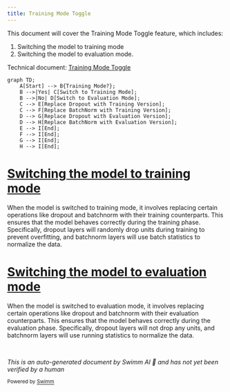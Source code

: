 ```yaml
---
title: Training Mode Toggle
---
```

This document will cover the Training Mode Toggle feature, which includes:

1. Switching the model to training mode
2. Switching the model to evaluation mode.

Technical document: <SwmLink doc-title="Training Mode Toggle">[Training Mode Toggle](/.swm/training-mode-toggle.vvaabh56.sw.md)</SwmLink>

```mermaid
graph TD;
    A[Start] --> B{Training Mode?};
    B -->|Yes| C[Switch to Training Mode];
    B -->|No| D[Switch to Evaluation Mode];
    C --> E[Replace Dropout with Training Version];
    C --> F[Replace BatchNorm with Training Version];
    D --> G[Replace Dropout with Evaluation Version];
    D --> H[Replace BatchNorm with Evaluation Version];
    E --> I[End];
    F --> I[End];
    G --> I[End];
    H --> I[End];
```

# [Switching the model to training mode](https://app.swimm.io/repos/Z2l0aHViJTNBJTNBcHl0b3JjaC1hdXRvZG9jcy1kZW1vJTNBJTNBU3dpbW0tRGVtbw==/docs/vvaabh56#moving-exported-model-to-train-mode)

When the model is switched to training mode, it involves replacing certain operations like dropout and batchnorm with their training counterparts. This ensures that the model behaves correctly during the training phase. Specifically, dropout layers will randomly drop units during training to prevent overfitting, and batchnorm layers will use batch statistics to normalize the data.

# [Switching the model to evaluation mode](https://app.swimm.io/repos/Z2l0aHViJTNBJTNBcHl0b3JjaC1hdXRvZG9jcy1kZW1vJTNBJTNBU3dpbW0tRGVtbw==/docs/vvaabh56#_move_exported_model_to_eval)

When the model is switched to evaluation mode, it involves replacing certain operations like dropout and batchnorm with their evaluation counterparts. This ensures that the model behaves correctly during the evaluation phase. Specifically, dropout layers will not drop any units, and batchnorm layers will use running statistics to normalize the data.

&nbsp;

*This is an auto-generated document by Swimm AI 🌊 and has not yet been verified by a human*

<SwmMeta version="3.0.0" repo-id="Z2l0aHViJTNBJTNBcHl0b3JjaC1hdXRvZG9jcy1kZW1vJTNBJTNBU3dpbW0tRGVtbw==" repo-name="pytorch-autodocs-demo"><sup>Powered by [Swimm](https://app.swimm.io/)</sup></SwmMeta>
